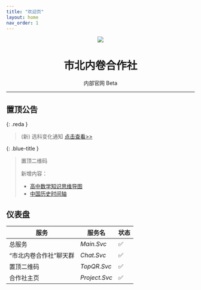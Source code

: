 ```yaml
---
title: "欢迎页"
layout: home
nav_order: 1
---
```


<div align="center">
<img src="https://static.wikia.nocookie.net/minecraft_zh_gamepedia/images/5/54/Lectern_JE3_BE2.png">
<h1>市北内卷合作社</h1>
<a>内部官网</a> <a class="label label-green">Beta</a>
</div>

---
## 置顶公告

<script>
// 设置倒计时的目标时间
var targetDate = new Date("2026-6-7T08:00:00");
// 获取显示倒计时的元素
var countdown = document.getElementById("countdown");
// 定义一个函数，用于更新倒计时
function updateCountdown() {
  // 获取当前时间
  var currentDate = new Date();
  // 计算目标时间和当前时间之间的差值，单位是毫秒
  var diff = targetDate.getTime() - currentDate.getTime();
  // 如果差值在4天内，则正在高考
  if (-354600000 <= diff <= 0) {
    // 设置显示倒计时的元素的内容为"倒计时结束"
    countdown.innerHTML = "祝合作社的各位高考顺利，超常发挥！";
    // 停止执行该函数
    return;
  if (diff <= -354600000) {
    // 设置显示倒计时的元素的内容为"倒计时结束"
    countdown.innerHTML = "欢迎来到市北内卷合作社。高考结束，放松一下吧~！";
    // 停止执行该函数
    return;
  }
  // 将差值转换为天、小时、分钟和秒
  var days = Math.floor(diff / (1000 * 60 * 60 * 24));
  var hours = Math.floor((diff % (1000 * 60 * 60 * 24)) / (1000 * 60 * 60));
  var minutes = Math.floor((diff % (1000 * 60 * 60)) / (1000 * 60));
  var seconds = Math.floor((diff % (1000 * 60)) / 1000);
  // 设置显示倒计时的元素的内容为"距离2023年10月31日还有XX天XX小时XX分钟XX秒"
  countdown.innerHTML = "[Beta] 距离 2026 高考 还有" + days + "天" + hours + "小时" + minutes + "分钟" + seconds + "秒";
}
// 每隔一秒执行一次updateCountdown函数
setInterval(updateCountdown, 1000);
</script>
</head>
<body>
<blockquote class="greena"><p id="countdown"></p></blockquote>




{: .reda }
> (新) 选科变化通知 [点击查看>>](/study-together-docs/docs/notice/2023-9-28-选科变化通知.html)

{: .blue-title }
> 置顶二维码
>
> 新增内容：
> - [高中数学知识思维导图](/study-together-docs/docs/topqr/高中数学知识思维导图.html)
> - [中国历史时间轴](/study-together-docs/docs/topqr/中国历史时间轴.html)


## 仪表盘

| 服务 | 服务名 | 状态 |
|--|--|--|
|总服务|*Main.Svc*|✅|
| “市北内卷合作社”聊天群|*Chat.Svc*|✅|
|置顶二维码|*TopQR.Svc*|✅|
|合作社主页|*Project.Svc*|✅|
